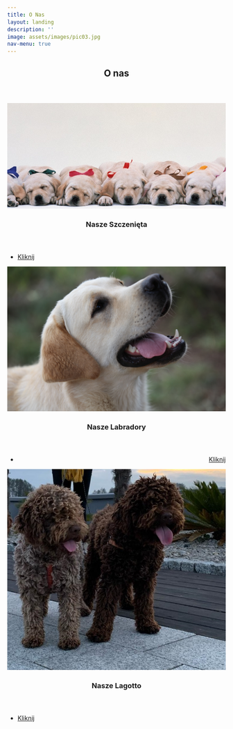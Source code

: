 ```yaml
---
title: O Nas
layout: landing
description: ''
image: assets/images/pic03.jpg
nav-menu: true
---
```


<!-- Main -->
<div id="main">

<!-- One -->
<section id="one">
	<div class="inner">
		<header class="major">
			<h2>O nas</h2>
		</header>
		<p></p>
	</div>
</section>

<!-- Two -->
<section id="two" class="spotlights">
	<section>
		<a href="nasze_szczenieta.html" class="image">
			<img src="assets/images/szczeniaki.jpg" alt="" data-position="25% 25%" />
		</a>
		<div class="content">
			<div class="inner">
				<header class="major">
					<h3>Nasze Szczenięta</h3>
				</header>
				<p></p>
				<ul class="actions">
					<li><a href="nasze_szczenieta.html" class="button">Kliknij</a></li>
				</ul>
			</div>
		</div>
	</section>
	<section>
		<a href="nasze_labradory.html" class="image">
			<img src="assets/images/labradory.jpg" alt="" data-position="center center" />
		</a>
		<div class="content" align="right">
			<div class="inner">
				<header class="major">
					<h3>Nasze Labradory</h3>
				</header>
				<p></p>
				<ul class="actions">
					<li><a href="nasze_labradory.html" class="button">Kliknij</a></li>
				</ul>
			</div>
		</div>
	</section>
	<section>
		<a href="nasze_labradory.html" class="image">
			<img src="assets/images/lagotto.jpg" alt="" data-position="center center" />
		</a>
		<div class="content">
			<div class="inner">
				<header class="major">
					<h3>Nasze Lagotto</h3>
				</header>
				<p></p>
				<ul class="actions">
					<li><a href="nasze_lagotto.html" class="button">Kliknij</a></li>
				</ul>
			</div>
		</div>
	</section>
</section>

</div>
